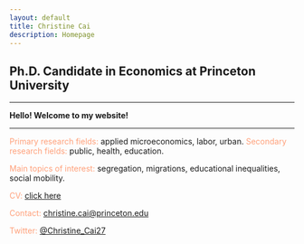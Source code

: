 ```yaml
---
layout: default
title: Christine Cai
description: Homepage
---
```

## Ph.D. Candidate in Economics at Princeton University

<hr />
<strong>Hello! Welcome to my website!</strong>
<hr />

<font color="LightSalmon">Primary research fields:</font> applied microeconomics, labor, urban.
<font color="LightSalmon">Secondary research fields:</font> public, health, education.
			
<font color="LightSalmon">Main topics of interest:</font> segregation, migrations, educational inequalities, social mobility.
	
<font color="LightSalmon">CV:</font> <a href="/assets/pdf/Christine_Cai_CV.pdf">click here</a>

<font color="LightSalmon">Contact:</font> <a href="mailto:christine.cai@princeton.edu">christine.cai@princeton.edu</a>

<font color="LightSalmon">Twitter:</font> <a href="https://twitter.com/Christine_Cai27">@Christine_Cai27</a>

